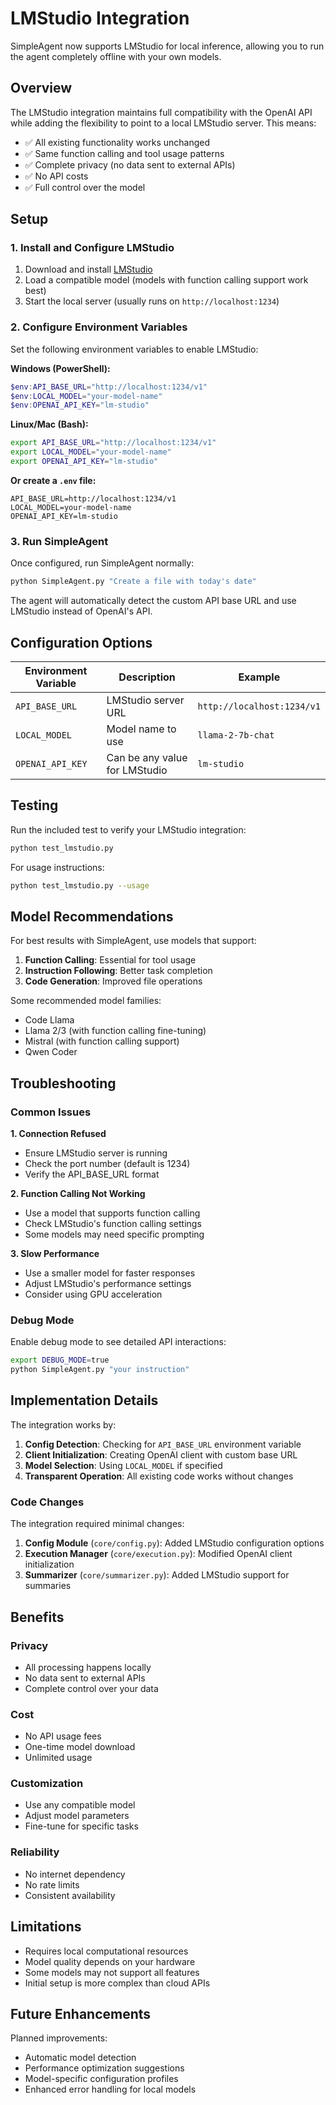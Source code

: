 # LMStudio Integration

SimpleAgent now supports LMStudio for local inference, allowing you to run the agent completely offline with your own models.

## Overview

The LMStudio integration maintains full compatibility with the OpenAI API while adding the flexibility to point to a local LMStudio server. This means:

- ✅ All existing functionality works unchanged
- ✅ Same function calling and tool usage patterns
- ✅ Complete privacy (no data sent to external APIs)
- ✅ No API costs
- ✅ Full control over the model

## Setup

### 1. Install and Configure LMStudio

1. Download and install [LMStudio](https://lmstudio.ai/)
2. Load a compatible model (models with function calling support work best)
3. Start the local server (usually runs on `http://localhost:1234`)

### 2. Configure Environment Variables

Set the following environment variables to enable LMStudio:

**Windows (PowerShell):**
```powershell
$env:API_BASE_URL="http://localhost:1234/v1"
$env:LOCAL_MODEL="your-model-name"
$env:OPENAI_API_KEY="lm-studio"
```

**Linux/Mac (Bash):**
```bash
export API_BASE_URL="http://localhost:1234/v1"
export LOCAL_MODEL="your-model-name"
export OPENAI_API_KEY="lm-studio"
```

**Or create a `.env` file:**
```env
API_BASE_URL=http://localhost:1234/v1
LOCAL_MODEL=your-model-name
OPENAI_API_KEY=lm-studio
```

### 3. Run SimpleAgent

Once configured, run SimpleAgent normally:

```bash
python SimpleAgent.py "Create a file with today's date"
```

The agent will automatically detect the custom API base URL and use LMStudio instead of OpenAI's API.

## Configuration Options

| Environment Variable | Description | Example |
|---------------------|-------------|---------|
| `API_BASE_URL` | LMStudio server URL | `http://localhost:1234/v1` |
| `LOCAL_MODEL` | Model name to use | `llama-2-7b-chat` |
| `OPENAI_API_KEY` | Can be any value for LMStudio | `lm-studio` |

## Testing

Run the included test to verify your LMStudio integration:

```bash
python test_lmstudio.py
```

For usage instructions:

```bash
python test_lmstudio.py --usage
```

## Model Recommendations

For best results with SimpleAgent, use models that support:

1. **Function Calling**: Essential for tool usage
2. **Instruction Following**: Better task completion
3. **Code Generation**: Improved file operations

Some recommended model families:
- Code Llama
- Llama 2/3 (with function calling fine-tuning)
- Mistral (with function calling support)
- Qwen Coder

## Troubleshooting

### Common Issues

**1. Connection Refused**
- Ensure LMStudio server is running
- Check the port number (default is 1234)
- Verify the API_BASE_URL format

**2. Function Calling Not Working**
- Use a model that supports function calling
- Check LMStudio's function calling settings
- Some models may need specific prompting

**3. Slow Performance**
- Use a smaller model for faster responses
- Adjust LMStudio's performance settings
- Consider using GPU acceleration

### Debug Mode

Enable debug mode to see detailed API interactions:

```bash
export DEBUG_MODE=true
python SimpleAgent.py "your instruction"
```

## Implementation Details

The integration works by:

1. **Config Detection**: Checking for `API_BASE_URL` environment variable
2. **Client Initialization**: Creating OpenAI client with custom base URL
3. **Model Selection**: Using `LOCAL_MODEL` if specified
4. **Transparent Operation**: All existing code works without changes

### Code Changes

The integration required minimal changes:

1. **Config Module** (`core/config.py`): Added LMStudio configuration options
2. **Execution Manager** (`core/execution.py`): Modified OpenAI client initialization
3. **Summarizer** (`core/summarizer.py`): Added LMStudio support for summaries

## Benefits

### Privacy
- All processing happens locally
- No data sent to external APIs
- Complete control over your data

### Cost
- No API usage fees
- One-time model download
- Unlimited usage

### Customization
- Use any compatible model
- Adjust model parameters
- Fine-tune for specific tasks

### Reliability
- No internet dependency
- No rate limits
- Consistent availability

## Limitations

- Requires local computational resources
- Model quality depends on your hardware
- Some models may not support all features
- Initial setup is more complex than cloud APIs

## Future Enhancements

Planned improvements:
- Automatic model detection
- Performance optimization suggestions
- Model-specific configuration profiles
- Enhanced error handling for local models 